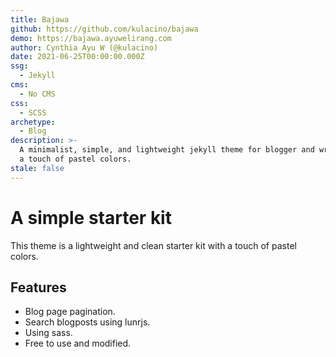 ```yaml
---
title: Bajawa
github: https://github.com/kulacino/bajawa
demo: https://bajawa.ayuwelirang.com
author: Cynthia Ayu W (@kulacino)
date: 2021-06-25T00:00:00.000Z
ssg:
  - Jekyll
cms:
  - No CMS
css:
  - SCSS
archetype:
  - Blog
description: >-
  A minimalist, simple, and lightweight jekyll theme for blogger and writer with
  a touch of pastel colors.
stale: false
---
```


# A simple starter kit

This theme is a lightweight and clean starter kit with a touch of pastel colors.

## Features

* Blog page pagination.  
* Search blogposts using lunrjs.
* Using sass.
* Free to use and modified.

